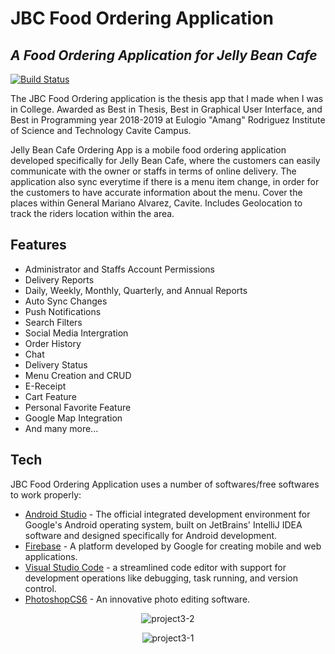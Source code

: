 # JBC Food Ordering Application
## _A Food Ordering Application for Jelly Bean Cafe_

[![Build Status](https://travis-ci.org/joemccann/dillinger.svg?branch=master)](https://github.com/acjacinto/computerized-voting-system)

The JBC Food Ordering application is the thesis app that I made when I was in College. Awarded as Best in Thesis, Best in Graphical User Interface, and Best in Programming year 2018-2019 at
Eulogio "Amang" Rodriguez Institute of Science and Technology Cavite Campus.

Jelly Bean Cafe Ordering App is a mobile food ordering application developed specifically for Jelly Bean Cafe, where the customers can easily communicate with the owner or staffs in terms of online delivery. The application also sync everytime if there is a menu item change, in order for the customers to have accurate information about the menu. Cover the places within General Mariano Alvarez, Cavite. Includes Geolocation to track the riders location within the area.

## Features

- Administrator and Staffs Account Permissions
- Delivery Reports
- Daily, Weekly, Monthly, Quarterly, and Annual Reports
- Auto Sync Changes
- Push Notifications
- Search Filters
- Social Media Intergration
- Order History
- Chat
- Delivery Status
- Menu Creation and CRUD
- E-Receipt
- Cart Feature
- Personal Favorite Feature
- Google Map Integration
- And many more...

## Tech

 JBC Food Ordering Application uses a number of softwares/free softwares to work properly:

- [Android Studio](https://developer.android.com/studio) - The official integrated development environment for Google's Android operating system, built on JetBrains' IntelliJ IDEA software and designed specifically for Android development.
- [Firebase](https://firebase.google.com/) - A platform developed by Google for creating mobile and web applications.
- [Visual Studio Code](https://code.visualstudio.com/) - a streamlined code editor with support for development operations like debugging, task running, and version control.
- [PhotoshopCS6](https://www.adobe.com/sea/products/photoshop.html) - An innovative photo editing software.

<div align="center">
  
![project3-2](https://user-images.githubusercontent.com/36821798/177074260-a4b9e724-d355-46c2-9251-d69c205f6868.jpg)

![project3-1](https://user-images.githubusercontent.com/36821798/177074295-d7968f46-cf42-4e61-b1d5-71c50a88f6ad.jpg)
  
</div>

[//]: # (These are reference links used in the body of this note and get stripped out when the markdown processor does its job. There is no need to format nicely because it shouldn't be seen. Thanks SO - http://stackoverflow.com/questions/4823468/store-comments-in-markdown-syntax)

   [dill]: <https://github.com/joemccann/dillinger>
   [git-repo-url]: <https://github.com/joemccann/dillinger.git>
   [john gruber]: <http://daringfireball.net>
   [df1]: <http://daringfireball.net/projects/markdown/>
   [markdown-it]: <https://github.com/markdown-it/markdown-it>
   [Ace Editor]: <http://ace.ajax.org>
   [node.js]: <http://nodejs.org>
   [Twitter Bootstrap]: <http://twitter.github.com/bootstrap/>
   [jQuery]: <http://jquery.com>
   [@tjholowaychuk]: <http://twitter.com/tjholowaychuk>
   [express]: <http://expressjs.com>
   [AngularJS]: <http://angularjs.org>
   [Gulp]: <http://gulpjs.com>

   [PlDb]: <https://github.com/joemccann/dillinger/tree/master/plugins/dropbox/README.md>
   [PlGh]: <https://github.com/joemccann/dillinger/tree/master/plugins/github/README.md>
   [PlGd]: <https://github.com/joemccann/dillinger/tree/master/plugins/googledrive/README.md>
   [PlOd]: <https://github.com/joemccann/dillinger/tree/master/plugins/onedrive/README.md>
   [PlMe]: <https://github.com/joemccann/dillinger/tree/master/plugins/medium/README.md>
   [PlGa]: <https://github.com/RahulHP/dillinger/blob/master/plugins/googleanalytics/README.md>

